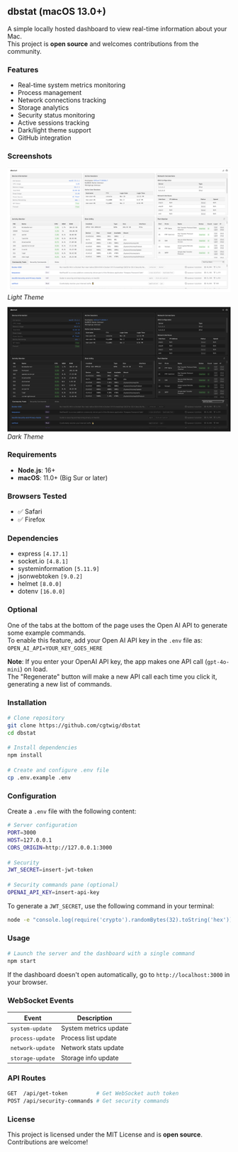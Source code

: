 ## dbstat (macOS 13.0+)

A simple locally hosted dashboard to view real-time information about your Mac.  
This project is **open source** and welcomes contributions from the community.


### Features

- Real-time system metrics monitoring  
- Process management  
- Network connections tracking  
- Storage analytics  
- Security status monitoring  
- Active sessions tracking  
- Dark/light theme support  
- GitHub integration  

### Screenshots

![Light Theme Screenshot](./assets/images/app-screenshot-light.png)  
*Light Theme*

![Dark Theme Screenshot](./assets/images/app-screenshot-dark.png)  
*Dark Theme*

### Requirements

- **Node.js**: 16+  
- **macOS**: 11.0+ (Big Sur or later)  

### Browsers Tested

- ✅ Safari  
- ✅ Firefox  

### Dependencies

- express `[4.17.1]`  
- socket.io `[4.8.1]`  
- systeminformation `[5.11.9]`  
- jsonwebtoken `[9.0.2]`  
- helmet `[8.0.0]`  
- dotenv `[16.0.0]`  

### Optional

One of the tabs at the bottom of the page uses the Open AI API to generate some example commands.  
To enable this feature, add your Open AI API key in the `.env` file as:  
`OPEN_AI_API=YOUR_KEY_GOES_HERE`  

**Note**: If you enter your OpenAI API key, the app makes one API call (`gpt-4o-mini`) on load.  
The "Regenerate" button will make a new API call each time you click it, generating a new list of commands.  

### Installation

```bash
# Clone repository
git clone https://github.com/cgtwig/dbstat
cd dbstat

# Install dependencies
npm install

# Create and configure .env file
cp .env.example .env
```  

### Configuration

Create a `.env` file with the following content:

```bash
# Server configuration
PORT=3000
HOST=127.0.0.1
CORS_ORIGIN=http://127.0.0.1:3000

# Security
JWT_SECRET=insert-jwt-token

# Security commands pane (optional)
OPENAI_API_KEY=insert-api-key
```

To generate a `JWT_SECRET`, use the following command in your terminal:

```bash
node -e "console.log(require('crypto').randomBytes(32).toString('hex'))"
```  

### Usage

```bash
# Launch the server and the dashboard with a single command
npm start
```

If the dashboard doesn't open automatically, go to `http://localhost:3000` in your browser.  

### WebSocket Events

| Event            | Description              |  
|------------------|--------------------------|  
| `system-update`  | System metrics update    |  
| `process-update` | Process list update      |  
| `network-update` | Network stats update     |  
| `storage-update` | Storage info update      |  

### API Routes

```bash
GET  /api/get-token         # Get WebSocket auth token  
POST /api/security-commands # Get security commands  
```  

### License

This project is licensed under the MIT License and is **open source**. Contributions are welcome!
